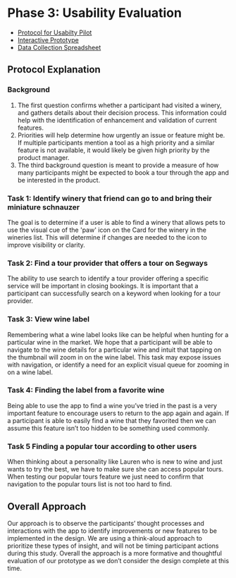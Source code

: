 # Phase 3: Usability Evaluation

* [Protocol for Usabilty Pilot](assets/protocol.pdf "Protocol PDF")
* [Interactive Prototype](https://xd.adobe.com/view/4f3767a8-1a39-4d30-8b8f-bbb8c757abb1-1a64/ "Adobe XD Prototype")
* [Data Collection Spreadsheet](https://docs.google.com/spreadsheets/d/1pd66Uxn9IHyiqOfUySfKayiyNx1X-2WQLnSI01M5ByY/edit?usp=sharing "Goole SpreadSheet for Data Collection")

## Protocol Explanation
### Background
1. The first question confirms whether a participant had visited a winery, and gathers details about their decision process.  This information could help with the identification of enhancement and validation of current features.
2. Priorities will help determine how urgently an issue or feature might be. If multiple participants mention a tool as a high priority and a similar feature is not available, it would likely be given high priority by the product manager.
3. The third background question is meant to provide a measure of how many participants might be expected to book a tour through the app and be interested in the product.

### Task 1: Identify winery that friend can go to and bring their miniature schnauzer

The goal is to determine if a user is able to find a winery that allows pets to use the visual cue of the 'paw' icon on the Card for the winery in the wineries list.  This will determine if changes are needed to the icon to improve visibility or clarity.

### Task 2: Find a tour provider that offers a tour on Segways

The ability to use search to identify a tour provider offering a specific service will be important in closing bookings.  It is important that a participant can successfully search on a keyword when looking for a tour provider.

### Task 3: View wine label

Remembering what a wine label looks like can be helpful when hunting for a particular wine in the market.  We hope that a participant will be able to navigate to the wine details for a particular wine and intuit that tapping on the thumbnail will zoom in on the wine label.  This task may expose issues with navigation, or identify a need for an explicit visual queue for zooming in on a wine label.  

### Task 4: Finding the label from a favorite wine

Being able to use the app to find a wine you’ve tried in the past is a very important feature to encourage users to return to the app again and again.  If a participant is able to easily find a wine that they favorited then we can assume this feature isn’t too hidden to be something used commonly.  

### Task 5 Finding a popular tour according to other users

When thinking about a personality like Lauren who is new to wine and just wants to try the best, we have to make sure she can access popular tours.  When testing our popular tours feature we just need to confirm that navigation to the popular tours list is not too hard to find.

## Overall Approach

Our approach is to observe the participants’ thought processes and interactions with the app to identify improvements or new features to be implemented in the design.  We are using a think-aloud approach to prioritize these types of insight, and will not be timing participant actions during this study.  Overall the approach is a more formative and thoughtful evaluation of our prototype as we don’t consider the design complete at this time.





